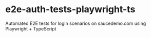 # e2e-auth-tests-playwright-ts
Automated E2E tests for login scenarios on saucedemo.com using Playwright + TypeScript
